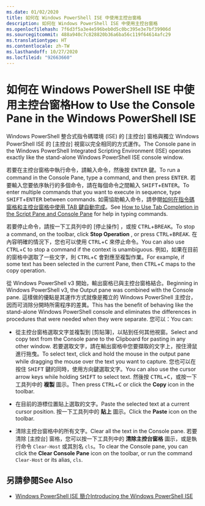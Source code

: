 ```yaml
---
ms.date: 01/02/2020
title: 如何在 Windows PowerShell ISE 中使用主控台窗格
description: 如何在 Windows PowerShell ISE 中使用主控台窗格
ms.openlocfilehash: 7f6d3f5a3e4e596beb0d5c0bc395e3e7bf39906d
ms.sourcegitcommit: 488a940c7c828820b36a6ba56c119f64614afc29
ms.translationtype: HT
ms.contentlocale: zh-TW
ms.lasthandoff: 10/27/2020
ms.locfileid: "92663660"
---
```

# <a name="how-to-use-the-console-pane-in-the-windows-powershell-ise"></a><span data-ttu-id="629d5-103">如何在 Windows PowerShell ISE 中使用主控台窗格</span><span class="sxs-lookup"><span data-stu-id="629d5-103">How to Use the Console Pane in the Windows PowerShell ISE</span></span>

<span data-ttu-id="629d5-104">Windows PowerShell 整合式指令碼環境 (ISE) 的 [主控台] 窗格與獨立 Windows PowerShell ISE 的 [主控台] 視窗以完全相同的方式運作。</span><span class="sxs-lookup"><span data-stu-id="629d5-104">The Console pane in the Windows PowerShell Integrated Scripting Environment (ISE) operates exactly like the stand-alone Windows PowerShell ISE console window.</span></span>

<span data-ttu-id="629d5-105">若要在主控台窗格中執行命令，請輸入命令，然後按 <kbd>ENTER</kbd> 鍵。</span><span class="sxs-lookup"><span data-stu-id="629d5-105">To run a command in the Console Pane, type a command, and then press <kbd>ENTER</kbd>.</span></span> <span data-ttu-id="629d5-106">若要輸入您要依序執行的多個命令，請在每個命令之間輸入 <kbd>SHIFT</kbd>+<kbd>ENTER</kbd>。</span><span class="sxs-lookup"><span data-stu-id="629d5-106">To enter multiple commands that you want to execute in sequence, type <kbd>SHIFT</kbd>+<kbd>ENTER</kbd> between commands.</span></span> <span data-ttu-id="629d5-107">如需協助輸入命令，請參閱[如何在指令碼窗格和主控台窗格中使用 TAB 鍵自動完成](How-to-Use-Tab-Completion-in-the-Script-Pane-and-Console-Pane.md)。</span><span class="sxs-lookup"><span data-stu-id="629d5-107">See [How to Use Tab Completion in the Script Pane and Console Pane](How-to-Use-Tab-Completion-in-the-Script-Pane-and-Console-Pane.md) for help in typing commands.</span></span>

<span data-ttu-id="629d5-108">若要停止命令，請按一下工具列中的 [停止操作]  ，或按 <kbd>CTRL</kbd>+<kbd>BREAK</kbd>。</span><span class="sxs-lookup"><span data-stu-id="629d5-108">To stop a command, on the toolbar, click **Stop Operation** , or press <kbd>CTRL</kbd>+<kbd>BREAK</kbd>.</span></span> <span data-ttu-id="629d5-109">在內容明確的情況下，您也可以使用 <kbd>CTRL</kbd>+<kbd>C</kbd> 來停止命令。</span><span class="sxs-lookup"><span data-stu-id="629d5-109">You can also use <kbd>CTRL</kbd>+<kbd>C</kbd> to stop a command if the context is unambiguous.</span></span> <span data-ttu-id="629d5-110">例如，如果在目前的窗格中選取了一些文字，則 <kbd>CTRL</kbd>+<kbd>C</kbd> 會對應至複製作業。</span><span class="sxs-lookup"><span data-stu-id="629d5-110">For example, if some text has been selected in the current Pane, then <kbd>CTRL</kbd>+<kbd>C</kbd> maps to the copy operation.</span></span>

<span data-ttu-id="629d5-111">從 Windows PowerShell v3 開始，輸出窗格已與主控台窗格結合。</span><span class="sxs-lookup"><span data-stu-id="629d5-111">Beginning in Windows PowerShell v3, the Output pane was combined with the Console pane.</span></span> <span data-ttu-id="629d5-112">這樣做的優點是其運作方式就像是獨立的 Windows PowerShell 主控台，因而可消除分開時所需程序的差異。</span><span class="sxs-lookup"><span data-stu-id="629d5-112">This has the benefit of behaving like the stand-alone Windows PowerShell console and eliminates the differences in procedures that were needed when they were separate.</span></span> <span data-ttu-id="629d5-113">您可以：</span><span class="sxs-lookup"><span data-stu-id="629d5-113">You can:</span></span>

- <span data-ttu-id="629d5-114">從主控台窗格選取文字並複製到 [剪貼簿]，以貼到任何其他視窗。</span><span class="sxs-lookup"><span data-stu-id="629d5-114">Select and copy text from the Console pane to the Clipboard for pasting in any other window.</span></span> <span data-ttu-id="629d5-115">若要選取文字，請在輸出窗格中您要擷取的文字上，按住滑鼠進行拖曳。</span><span class="sxs-lookup"><span data-stu-id="629d5-115">To select text, click and hold the mouse in the output pane while dragging the mouse over the text you want to capture.</span></span> <span data-ttu-id="629d5-116">您也可以在按住 <kbd>SHIFT</kbd> 鍵的同時，使用方向鍵選取文字。</span><span class="sxs-lookup"><span data-stu-id="629d5-116">You can also use the cursor arrow keys while holding <kbd>SHIFT</kbd> to select text.</span></span> <span data-ttu-id="629d5-117">然後按 <kbd>CTRL</kbd>+<kbd>C</kbd>，或按一下工具列中的 **複製** 圖示。</span><span class="sxs-lookup"><span data-stu-id="629d5-117">Then press <kbd>CTRL</kbd>+<kbd>C</kbd> or click the **Copy** icon in the toolbar.</span></span>

- <span data-ttu-id="629d5-118">在目前的游標位置貼上選取的文字。</span><span class="sxs-lookup"><span data-stu-id="629d5-118">Paste the selected text at a current cursor position.</span></span> <span data-ttu-id="629d5-119">按一下工具列中的 **貼上** 圖示。</span><span class="sxs-lookup"><span data-stu-id="629d5-119">Click the **Paste** icon on the toolbar.</span></span>

- <span data-ttu-id="629d5-120">清除主控台窗格中的所有文字。</span><span class="sxs-lookup"><span data-stu-id="629d5-120">Clear all the text in the Console pane.</span></span> <span data-ttu-id="629d5-121">若要清除 [主控台] 窗格，您可以按一下工具列中的 **清除主控台窗格** 圖示，或是執行命令 `Clear-Host` 或其別名 `cls`。</span><span class="sxs-lookup"><span data-stu-id="629d5-121">To clear the Console pane, you can click the **Clear Console Pane** icon on the toolbar, or run the command `Clear-Host` or its alias, `cls`.</span></span>

## <a name="see-also"></a><span data-ttu-id="629d5-122">另請參閱</span><span class="sxs-lookup"><span data-stu-id="629d5-122">See Also</span></span>

- [<span data-ttu-id="629d5-123">Windows PowerShell ISE 簡介</span><span class="sxs-lookup"><span data-stu-id="629d5-123">Introducing the Windows PowerShell ISE</span></span>](Introducing-the-Windows-PowerShell-ISE.md)
